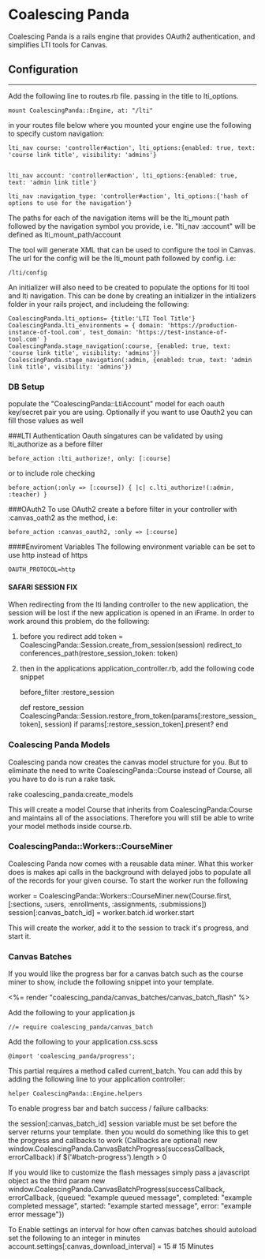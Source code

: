 Coalescing Panda
=

Coalescing Panda is a rails engine that provides OAuth2 authentication, and simplifies LTI tools for Canvas.



Configuration
-
---

Add the following line to routes.rb file. passing in the title to lti_options.

    mount CoalescingPanda::Engine, at: "/lti"

in your routes file below where you mounted your engine use the following to specify custom navigation:

    lti_nav course: 'controller#action', lti_options:{enabled: true, text: 'course link title', visibility: 'admins'}


    lti_nav account: 'controller#action', lti_options:{enabled: true, text: 'admin link title'}

    lti_nav :navigation_type: 'controller#action', lti_options:{'hash of options to use for the navigation'}

The paths for each of the navigation items will be the lti_mount path followed by the navigation symbol you provide, i.e. "lti_nav :account" will be defined as lti_mount_path/account


The tool will generate XML that can be used to configure the tool in Canvas. The url for the config will be the lti_mount path followed by config. i.e:

    /lti/config

An initializer will also need to be created to populate the options for lti tool and lti navigation. This can be done by creating an initializer
in the intializers folder in your rails project, and includeing the following:

    CoalescingPanda.lti_options= {title:'LTI Tool Title'}
    CoalescingPanda.lti_environments = { domain: 'https://production-instance-of-tool.com', test_domain: 'https://test-instance-of-tool.com' }
    CoalescingPanda.stage_navigation(:course, {enabled: true, text: 'course link title', visibility: 'admins'})
    CoalescingPanda.stage_navigation(:admin, {enabled: true, text: 'admin link title', visibility: 'admins'})

### DB Setup

populate the "CoalescingPanda::LtiAccount" model for each oauth key/secret pair you are using. Optionally if you want to use Oauth2 you can fill those values as well

###LTI Authentication
Oauth singatures can be validated by using lti_authorize as a before filter

    before_action :lti_authorize!, only: [:course]

or to include role checking

    before_action(:only => [:course]) { |c| c.lti_authorize!(:admin, :teacher) }

###OAuth2
To use OAuth2 create a before filter in your controller with :canvas_oath2 as the method, i.e:

    before_action :canvas_oauth2, :only => [:course]


####Enviroment Variables
The following environment variable can be set to use http instead of https

    OAUTH_PROTOCOL=http


#### SAFARI SESSION FIX
When redirecting from the lti landing controller to the new application, the session will be lost if the new application is opened in an iFrame. In order to work around this problem, do the following:

1) before you redirect add
    token = CoalescingPanda::Session.create_from_session(session)
    redirect_to conferences_path(restore_session_token: token)
2) then in the applications application_controller.rb, add the following code snippet

    before_filter :restore_session

    def restore_session
      CoalescingPanda::Session.restore_from_token(params[:restore_session_token], session) if params[:restore_session_token].present?
    end

### Coalescing Panda Models
Coalescing panda now creates the canvas model structure for you. But to eliminate the need to write CoalescingPanda::Course instead of Course, all you have to do is run a rake task.

rake coalescing_panda:create_models

This will create a model Course that inherits from CoalescingPanda:Course and maintains all of the associations.
Therefore you will still be able to write your model methods inside course.rb.

### CoalescingPanda::Workers::CourseMiner
Coalescing Panda now comes with a reusable data miner. What this worker does is makes api calls in the background with delayed jobs to populate all of the records for your given course. To start the worker run the following

worker = CoalescingPanda::Workers::CourseMiner.new(Course.first, [:sections, :users, :enrollments, :assignments, :submissions])
session[:canvas_batch_id] = worker.batch.id
worker.start

This will create the worker, add it to the session to track it's progress, and start it.

### Canvas Batches
If you would like the progress bar for a canvas batch such as the course miner to show, include the following snippet into your template.

<%= render "coalescing_panda/canvas_batches/canvas_batch_flash" %>

Add the following to your application.js

    //= require coalescing_panda/canvas_batch

Add the following to your application.css.scss

    @import 'coalescing_panda/progress';

This partial requires a method called current_batch. You can add this by adding the following line to your application controller:

    helper CoalescingPanda::Engine.helpers

To enable progress bar and batch success / failure callbacks:

  the session[:canvas_batch_id] session variable must be set before the server returns your template.
  then you would do something like this to get the progress and callbacks to work (Callbacks are optional)
  new window.CoalescingPanda.CanvasBatchProgress(successCallback, errorCallback) if $('#batch-progress').length > 0

If you would like to customize the flash messages simply pass a javascript object as the third param
    new window.CoalescingPanda.CanvasBatchProgress(successCallback, errorCallback, {queued: "example queued message", completed: "example completed message", started: "example started message", error: "example error message"})

To Enable settings an interval for how often canvas batches should autoload set the following to an integer in minutes
    account.settings[:canvas_download_interval] = 15 # 15 Minutes
